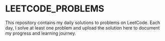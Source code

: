 # LEETCODE_PROBLEMS
This repository contains my daily solutions to problems on LeetCode. Each day, I solve at least one problem and upload the solution here to document my progress and learning journey.
